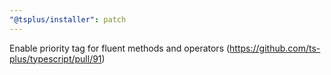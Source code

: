 ```yaml
---
"@tsplus/installer": patch
---
```


Enable priority tag for fluent methods and operators (https://github.com/ts-plus/typescript/pull/91)